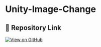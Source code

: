 # Unity-Image-Change

## 🔗 Repository Link
[![View on GitHub](https://img.shields.io/badge/GitHub-Unity--Image--Changer-blue?logo=github)](https://github.com/Shukan1712/Unity-Image-Changer/tree/Image_Chnager)
